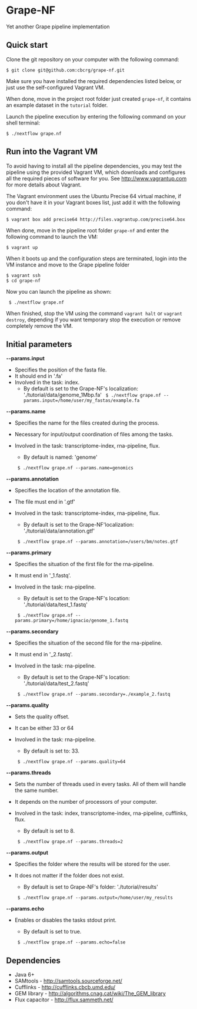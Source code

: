 Grape-NF
========

Yet another Grape pipeline implementation



Quick start 
-----------

Clone the git repository on your computer with the following command:

    $ git clone git@github.com:cbcrg/grape-nf.git
    

Make sure you have installed the required dependencies listed below, or just 
use the self-configured Vagrant VM. 


When done, move in the project root folder just created `grape-nf`, 
it contains an example dataset in the `tutorial` folder. 

Launch the pipeline execution by entering the following command 
on your shell terminal:

    $ ./nextflow grape.nf
    

Run into the Vagrant VM
-----------------------

To avoid having to install all the pipeline dependencies, you may test the pipeline using 
the provided Vagrant VM, which downloads and configures all the required pieces 
of software for you. See http://www.vagrantup.com for more details about Vagrant.

The Vagrant environment uses the Ubuntu Precise 64 virtual machine, if you don't have it 
in your Vagrant boxes list, just add it with the following command: 

    $ vagrant box add precise64 http://files.vagrantup.com/precise64.box 
    

When done, move in the pipeline root folder `grape-nf` and enter the following command
to launch the VM:
  
    $ vagrant up 


When it boots up and the configuration steps are terminated, login into the VM instance 
and move to the Grape pipeline folder 

    $ vagrant ssh 
    $ cd grape-nf
    
Now you can launch the pipeline as shown: 

	 $ ./nextflow grape.nf



When finished, stop the VM using the command `vagrant halt` or `vagrant destroy`, depending if you
want temporary stop the execution or remove completely remove the VM. 


Initial parameters
------------------

**--params.input**  
   
* Specifies the position of the fasta file. 
* It should end in '.fa' 
* Involved in the task: index.
  * By default is set to the Grape-NF's localization: './tutorial/data/genome_1Mbp.fa'
  `  $ ./nextflow grape.nf --params.input=/home/user/my_fastas/example.fa  `  
    
  
 
**--params.name** 
   
* Specifies the name for the files created during the process.  
* Necessary for input/output coordination of files among the tasks.
* Involved in the task: transcriptome-index, rna-pipeline, flux.  
    * By default is named: 'genome' 

  `  $ ./nextflow grape.nf --params.name=genomics  `  
  

**--params.annotation** 
   
* Specifies the location of the annotation file.  
* The file must end in '.gtf'  
* Involved in the task: transcriptome-index, rna-pipeline, flux.  
    * By default is set to the Grape-NF'localization: './tutorial/data/annotation.gtf' 

  `  $ ./nextflow grape.nf --params.annotation=/users/bm/notes.gtf  `  

  
**--params.primary** 
   
* Specifies the situation of the first file for the rna-pipeline.  
* It must end in '_1.fastq'.  
* Involved in the task: rna-pipeline.  
    * By default is set to the Grape-NF's location: './tutorial/data/test_1.fastq' 

  `  $ ./nextflow grape.nf --params.primary=/home/ignacio/genome_1.fastq  `  
  
  
**--params.secondary** 
   
* Specifies the situation of the second file for the rna-pipeline.  
* It must end in '_2.fastq'.  
* Involved in the task: rna-pipeline.  
  * By default is set to the Grape-NF's location: './tutorial/data/test_2.fastq' 

  `  $ ./nextflow grape.nf --params.secondary=./example_2.fastq  `  


**--params.quality** 
   
* Sets the quality offset.  
* It can be either 33 or 64  
* Involved in the task: rna-pipeline.  
    * By default is set to: 33. 

  `  $ ./nextflow grape.nf --params.quality=64  `  


**--params.threads** 
   
* Sets the number of threads used in every tasks. All of them will handle the same number.  
* It depends on the number of processors of your computer.  
* Involved in the task: index, transcriptome-index, rna-pipeline, cufflinks, flux.  
    * By default is set to 8. 

  `  $ ./nextflow grape.nf --params.threads=2  `  
  
  
**--params.output** 
   
* Specifies the folder where the results will be stored for the user.  
* It does not matter if the folder does not exist.  
    * By default is set to Grape-NF's folder: './tutorial/results' 

  `  $ ./nextflow grape.nf --params.output=/home/user/my_results  `  
  
  
**--params.echo** 
   
* Enables or disables the tasks stdout print.  
    * By default is set to true. 

  `  $ ./nextflow grape.nf --params.echo=false  `  
  
  
Dependencies 
------------

 * Java 6+ 
 * SAMtools - http://samtools.sourceforge.net/ 
 * Cufflinks - http://cufflinks.cbcb.umd.edu/
 * GEM library - http://algorithms.cnag.cat/wiki/The_GEM_library
 * Flux capacitor - http://flux.sammeth.net/



